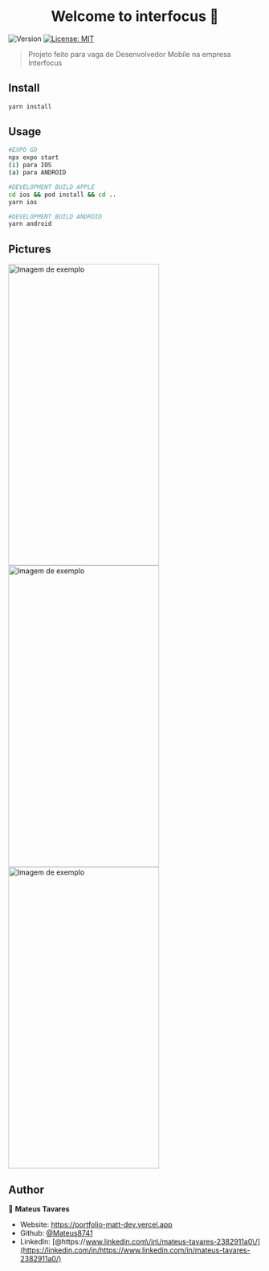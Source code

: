<h1 align="center">Welcome to interfocus 👋</h1>
<p>
  <img alt="Version" src="https://img.shields.io/badge/version-1.0.0-blue.svg?cacheSeconds=2592000" />
  <a href="#" target="_blank">
    <img alt="License: MIT" src="https://img.shields.io/badge/License-MIT-yellow.svg" />
  </a>
</p>

> Projeto feito para vaga de Desenvolvedor Mobile na empresa Interfocus

## Install

```sh
yarn install
```

## Usage

```sh
#EXPO GO
npx expo start
(i) para IOS
(a) para ANDROID
```

```sh
#DEVELOPMENT BUILD APPLE
cd ios && pod install && cd ..
yarn ios
```

```sh
#DEVELOPMENT BUILD ANDROID
yarn android
```

## Pictures
<img src="https://github.com/Mateus8741/interfocus/assets/62652109/b619718f-1a1f-4e27-813a-f3d246f8670e" alt="Imagem de exemplo" width="300" height="600">
<img src="https://github.com/Mateus8741/interfocus/assets/62652109/7763b75d-417e-4e32-9038-206a8d37e579" alt="Imagem de exemplo" width="300" height="600">
<img src="https://github.com/Mateus8741/interfocus/assets/62652109/f2b768be-602b-4919-b6c5-336fd5307818" alt="Imagem de exemplo" width="300" height="600">


## Author

👤 **Mateus Tavares**

- Website: https://portfolio-matt-dev.vercel.app
- Github: [@Mateus8741](https://github.com/Mateus8741)
- LinkedIn: [@https:\/\/www.linkedin.com\/in\/mateus-tavares-2382911a0\/](https://linkedin.com/in/https://www.linkedin.com/in/mateus-tavares-2382911a0/)
